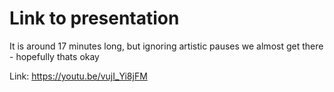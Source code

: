 # Link to presentation

It is around 17 minutes long, but ignoring artistic pauses we almost get there - hopefully thats okay

Link: https://youtu.be/vujI_Yi8jFM
